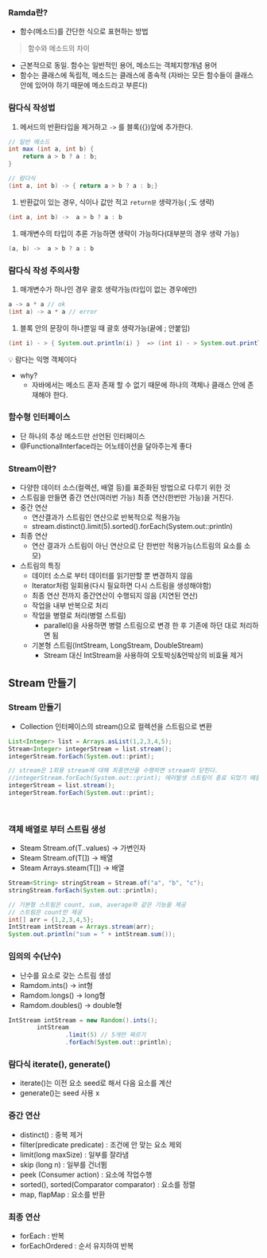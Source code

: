 ### Ramda란?

- 함수(메소드)를 간단한 식으로 표현하는 방법

> 함수와  메소드의 차이
> 
- 근본적으로 동일. 함수는 일반적인 용어, 메소드는 객체지향개념 용어
- 함수는 클래스에 독립적, 메소드는 클래스에 종속적
(자바는 모든 함수들이 클래스 안에 있어야 하기 때문에 메소드라고 부른다)

### 람다식 작성법

1. 메서드의 반환타입을 제거하고 `->` 를 블록({})앞에 추가한다.

```java
// 일반 메소드
int max (int a, int b) {
	return a > b ? a : b;
}

// 람다식
(int a, int b) -> { return a > b ? a : b;} 
```

1. 반환값이 있는 경우, 식이나 값만 적고 `return문` 생략가능( ;도 생략)

```java
(int a, int b) ->  a > b ? a : b
```

1. 매개변수의 타입이 추론 가능하면 생략이 가능하다(대부분의 경우 생략 가능)

```java
(a, b) ->  a > b ? a : b
```

### 람다식 작성 주의사항

1. 매개변수가 하나인 경우 괄호 생략가능(타입이 없는 경우에만)

```java
a -> a * a // ok
(int a) -> a * a // error
```

1. 블록 안의 문장이 하나뿐일 때 괄호 생략가능(끝에 ; 안붙임)

```java
(int i) - > { System.out.println(i) }  => (int i) - > System.out.println(i)
```

<aside>
💡 람다는 익명 객체이다
</aside>

- why?
    - 자바에서는 메소드 혼자 존재 할 수 없기 때문에 하나의 객체나 클래스 안에 존재해야 한다.

### 함수형 인터페이스    
  - 단 하나의 추상 메소드만 선언된 인터페이스
  - @FunctionalInterface라는  어노테이션을 달아주는게 좋다

### Stream이란?

- 다양한 데이터 소스(컬랙션, 배열 등)를 표준화된 방법으로 다루기 위한 것
- 스트림을 만들면 중간 연산(여러번 가능) 최종 연산(한번만 가능)을 거친다.
- 중간 연산
    - 연산결과가 스트림인 연산으로 반복적으로 적용가능
    - stream.distinct().limit(5).sorted().forEach(System.out::println)
- 최종 연산
    - 연산 결과가 스트림이 아닌 연산으로 단 한번만 적용가능(스트림의 요소를 소모)
- 스트림의 특징
    - 데이터 소스로 부터 데이터를 읽기만할 뿐 변경하지 않음
    - Iterator처럼 일회용(다시 필요하면 다시 스트림을 생성해야함)
    - 최종 연산 전까지 중간연산이 수행되지 않음 (지연된 연산)
    - 작업을 내부 반복으로 처리
    - 작업을 병렬로 처리(병렬 스트림)
        - parallel()을 사용하면 병렬 스트림으로 변경 한 후 기존에 하던 대로 처리하면 됨
    - 기본형 스트림(IntStream, LongStream, DoubleStream)
        - Stream<Integer> 대신 IntStream을 사용하여 오토박싱&언박상의 비효율 제거

## Stream 만들기

### Stream 만들기

- Collection 인터페이스의 stream()으로 컬렉션을 스트림으로 변환

```java
List<Integer> list = Arrays.asList(1,2,3,4,5);
Stream<Integer> integerStream = list.stream();
integerStream.forEach(System.out::print);

// stream은 1회용 stream에 대해 최종연산을 수행하면 stream이 닫힌다.
//integerStream.forEach(System.out::print); 에러발생 스트림이 종료 되었기 때문
integerStream = list.stream();
integerStream.forEach(System.out::print);

  
```

### 객체 배열로 부터 스트림 생성

- Steam<T> Stream.of(T..values)  → 가변인자
- Steam<T> Stream.of(T[])  → 배열
- Steam<T> Arrays.steam(T[])  → 배열

```java
Stream<String> stringStream = Stream.of("a", "b", "c");
stringStream.forEach(System.out::println);

// 기본형 스트림은 count, sum, average와 같은 기능을 제공 
// 스트림은 count만 제공
int[] arr = {1,2,3,4,5};
IntStream intStream = Arrays.stream(arr);
System.out.println("sum = " + intStream.sum());
```

### 임의의 수(난수)

- 난수를 요소로 갖는 스트림 생성
- Ramdom.ints() → int형
- Ramdom.longs() → long형
- Ramdom.doubles() → double형

```java
IntStream intStream = new Random().ints();
        intStream
                .limit(5) // 5개만 짜르기
                .forEach(System.out::println);
```

### 람다식 iterate(), generate()

- iterate()는 이전 요소 seed로 해서 다음 요소를 계산
- generate()는 seed 사용 x

### 중간 연산

- distinct() : 중복 제거
- filter(predicate<T> predicate) : 조건에 안 맞는 요소 제외
- limit(long maxSize) : 일부를 잘라냄
- skip (long n) : 일부를 건너뜀
- peek (Consumer<T> action) : 요소에 작업수행
- sorted(), sorted(Comparator<T> comparator) : 요소를 정렬
- map, flapMap : 요소를 반환

### 최종 연산

- forEach : 반복
- forEachOrdered : 순서 유지하여 반복

